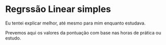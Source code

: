 # Regrssão Linear simples


Eu tentei explicar melhor, até mesmo para mim enquanto estudava.

Prevemos aqui os valores da pontuação com base nas horas de prática ou estudo.
